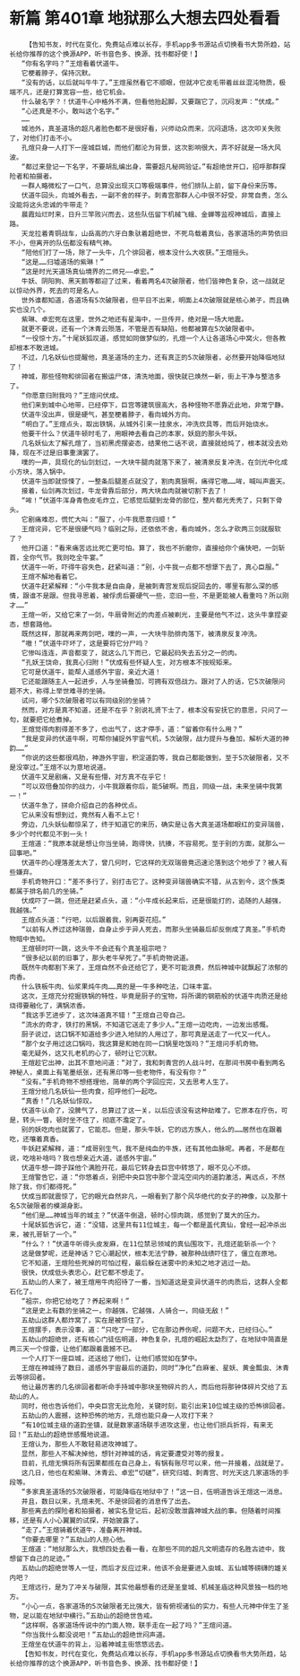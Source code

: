 # 新篇 第401章 地狱那么大想去四处看看
        【告知书友，时代在变化，免费站点难以长存，手机app多书源站点切换看书大势所趋，站长给你推荐的这个换源APP，听书音色多、换源、找书都好使！】
       “你有名字吗？”王煊看着伏道牛。
       它梗着脖子，保持沉默。
       “没有的话，以后就叫牛牛了。”王煊虽然看它不顺眼，但就冲它皮毛带着丝丝混沌物质，极端不凡，还是打算宽容一些，给它机会。
       什么破名字？！伏道牛心中格外不满，但看他抬起脚，又要踹它了，沉闷发声：“伏成。”
       “心还真是不小，敢叫这个名字。”
       ……
       城池外，真圣道场的超凡者脸色都不是很好看，兴师动众而来，沉闷退场，这次叩关失败了，对他们打击不小。
       孔煊只身一人打下一座城巨城，而他们都沦为背景，这次影响很大，弄不好就是一场大风波。
       “都过来登记一下名字，不要胡乱编出身，需要超凡秘网验证。”有超绝世开口，招呼那群探险者和拍摄者。
       一群人略微松了一口气，总算没出现灭口等极端事件，他们排队上前，留下身份来历等。
       伏道牛回头，向城外看去，一副不舍的样子。刺青宫那群人心中很不好受，非常自责，怎么没能将这头忠诚的牛带走？
       晨霞灿烂时来，日升三竿败兴而去，这些队伍留下机械飞蛾、金蝉等监视神城后，直接上路。
       天龙拉着青铜战车，山岳高的六牙白象驮着超绝世，不死鸟载着真仙，各家道场的声势依旧不小，但离开的队伍都没有精气神。
       “陪他们打了一场，除了一头牛，几个徘回者，根本没什么大收获。”王煊摇头。
       “这是……归墟道场的紫琳！”
       “这是时光天道场真仙境界的二师兄——卓宏。”
       牛妖、阴阳狗、黑天鹅等都迎了过来，看着两名4次破限者，他们皆神色复杂，这一战就足以惊动外界，死去的可是名人。
       世外谁都知道，各道场有5次破限者，但平日不出来，明面上4次破限就是核心弟子，而且确实也没几个。
       紫琳、卓宏死在这里，世外之地还有星海中，一旦传开，绝对是一场大地震。
       就更不要说，还有一个沐青云殒落，不管是否有缺陷，他都被算在5次破限者中。
       “一役惊十方。”十尾妖狐叹道，感觉如同做梦似的，孔煊一个人让各道场心中窝火，但各教却根本不敢进城。
       不过，几名妖仙也提醒他，真圣道场的主力，还有真正的5次破限者，必然要开始降临地狱了！
       神城，那些怪物和徘回者在搬运尸体，清洗地面，很快就已焕然一新，街上干净与整洁多了。
       “你愿意归附我吗？”王煊问伏成。
       他们来到城中心地带，已经停下，巨宫等建筑很高大，各种怪物不愿靠近此地，非常宁静。
       伏道牛没出声，很是硬气，甚至梗着脖子，看向城外方向。
       “明白了。”王煊点头，取出铁锅，从城外引来一挂泉水，冲洗炊具等，而后开始烧水。
       他要干什么？伏道牛顿时毛了，用眼神去看自己的本家，妖庭的那头牛妖。
       几名妖仙太了解孔煊了，当初黑虎摆姿态，结果他二话不说，直接就给炖了，根本就没去劝降，现在不过是旧事重演罢了。
       噗的一声，具现化的仙剑划过，一大块牛腿肉就落下来了，被清泉反复冲洗，在剑光中化成小方块，落入锅中。
       伏道牛当即就惊悚了，一整条后腿差点就没了，割肉真狠啊，痛得它嗷……哞，喊叫声震天。
       接着，仙剑再次划过，牛龙骨靠后部分，两大块血肉就被切割下去了！
       “哞！”伏道牛浑身青色皮毛炸立，它感觉后腿到龙骨的部位，整片都光秃秃了，只剩下骨头。
       它剧痛难忍，慌忙大叫：“服了，小牛我愿意归顺！”
       王煊诧异，它不是很硬气吗？临别之际，还依依不舍，看向城外，怎么才砍两三剑就服软了？
       他开口道：“看来痛苦远比死亡更可怕。算了，我也不折磨你，直接给你个痛快吧，一剑斩首，全你气节。我则吃全牛宴。”
       伏道牛一听，吓得牛容失色，赶紧叫道：“别，小牛我一点都不想犟下去了，真心臣服。”
       王煊不解地看着它。
       伏道牛赶紧解释：“小牛我本是自由身，是被刺青宫发现后捉回去的，哪里有那么深的感情，跟谁不是跟。但我寻思着，被俘虏后要硬气一些，恋旧一些，不是更能被人看重吗？所以刚才……”
       王煊一听，又给它来了一剑，牛扇骨附近的肉差点被剃光，主要是他气不过，这头牛拿捏姿态，想套路他。
       既然这样，那就再来两剑吧，噗的一声，一大块牛肋排肉落下，被清泉反复冲洗。
       “嗷！”伏道牛吓坏了，这是要将它分尸吗？
       它惨叫连连，声音都变了，就这么几下而已，它最起码失去五分之一的肉。
       “孔妖王饶命，我真心归附！”伏成有些怀疑人生，对方根本不按规矩来。
       它可是伏道牛，能帮人遥感外宇宙，亲近大道！
       它还能跟随主人一起进步，人与坐骑叠加，可拥有双倍战力。跟对了人的话，它5次破限问题不大，称得上举世难寻的坐骑。
       试问，哪个5次破限者可以有同级别的坐骑？
       然而，对方是真不知道，还是不在乎？别说礼贤下士了，根本没有安抚它的意思，只问了一句，就要把它给煮掉。
       王煊觉得肉割得差不多了，也出气了，这才停手，道：“留着你有什么用？”
       “我是变异的伏道牛啊，可帮你捕捉外宇宙气机，5次破限，战力提升与叠加，解析大道的神韵……”
       “你说的这些都很鸡肋，神游外宇宙，积淀道韵等，我自己都能做到，至于5次破限者，又不是没宰过。”王煊不以为意地说道。
       伏道牛又是剧痛，又是有些懵，对方真不在乎它！
       “可以双倍叠加你的战力，小牛我跟着你后，能5破啊。而且，同级一战，未来坐骑中我第一！”
       伏道牛急了，拼命介绍自己的各种优点。
       它从来没有想到过，竟然有人看不上它！
       旁边，几头妖仙都惊呆了，终于知道它的来历，确实是让各大真圣道场都眼红的变异瑞兽，多少个时代都见不到一头！
       王煊道：“我原本就是想让你当坐骑，跑得快，抗揍，不容易死。至于别的方面，就那么一回事吧。”
       伏道牛的心理落差太大了，曾几何时，它这样的无双瑞兽竟迅速沦落到这个地步了？被人有些嫌弃。
       手机奇物开口：“差不多行了，别打击它了。这种变异瑞兽确实不错，从古到今，这个族类都属于排名前几的坐骑。”
       伏成吓了一跳，但还是赶紧点头，道：“小牛成长起来后，还是很能打的，追随的人越强，我越强。”
       王煊点头道：“行吧，以后跟着我，别再耍花招。”
       “以前有人养过这种瑞兽，自身止步于异人死去，而那头坐骑最后却反倒成了真圣。”手机奇物暗中告知。
       王煊顿时吓一跳，这头牛不会还有个真圣祖宗吧？
       “很多纪以前的旧事了，那头老牛早死了。”手机奇物说道。
       既然牛肉都割下来了，王煊自然不会还给它了，更不可能浪费，然后神城中就飘起了浓郁的肉香。
       什么铁板牛肉、仙浆果炖牛肉……真的是一牛多种吃法，口味丰富。
       这次，王煊充分挖掘铁锅的特性，毕竟是厨子的宝物，将所谓的钢筋般的伏道牛肉质还是给烧得要融化了，满锅浓香。
       “我这手艺进步了，这次味道真不错！”王煊自己夸自己。
       “流水的奇才，铁打的黑锅，不知道它送走了多少人。”王煊一边吃肉，一边发出感慨。
       厨子说过，这口锅不知道给多少进入地狱的人用过了，那可真是送走了一代又一代人。
       “那个女子用过这口锅吗，我这算是和她在同一口锅里吃饭吗？”王煊问手机奇物。
       毫无疑外，这又扎老机的心了，顿时让它沉默。
       王煊趁它出神，出其不意地问道：“对了，我和刺青宫的人战斗时，在那间书房中看到两名神秘人，桌面上有笔墨纸张，还有黑印等一些老物件，有没有你？”
       “没有。”手机奇物不想搭理他，简单的两个字回应完，又去思考人生了。
       王煊分给几名妖仙一些肉食，招呼他们一起吃。
       “真香！”几名妖仙惊叹。
       伏道牛认命了，没脾气了，总算过了这一关，以后应该没有这种劫难了。它原本在疗伤，可是，转头一瞥，顿时坐不住了，彻底不澹定了。
       别的妖吃肉也就罢了，它能忍。但是，那头牛妖，它的远方族人，他么的……居然也在跟着吃，还嚷着真香。
       牛妖赶紧解释，道：“成哥别生气，我不是纯血的牛族，还有其他血脉呢。再者，不是都在说，吃啥补啥吗？我也想亲近大道，遥感外宇宙。”
       伏道牛想一蹄子踩他个满脸开花，最后它转身去巨宫中转悠了，眼不见心不烦。
       王煊警告它，道：“你悠着点，别把中央巨宫中那个混沌空间内的道韵激活，离远点，不然除了我，你们都得死。”
       伏成当即就震惊了，它的眼光自然非凡，一眼看到了那个风华绝代的女子的神像，以及那十名5次破限者的模湖身影。
       “他们是……神城当年的城主？”伏道牛倒退，顿时心惊肉跳，感觉到了莫大的压力。
       十尾妖狐告诉它，道：“没错，这里共有11位城主，每一个都是盖代真仙，曾经一起冲杀出来，被孔哥斩了一个。”
       “什么？！”伏道牛听得头皮发麻，在11位禁忌领域的真仙围攻下，孔煊还能斩杀一个？
       这是做梦呢，还是神话？它心潮起伏，根本无法宁静，被那种战绩吓住了，僵立在原地。
       它不知道，王煊险些死掉的可怕过程，最后躲在迷雾中的未知之地才逃过一劫。
       很快，伏成低头表忠心，赶它都不想走了。
       五劫山的人来了，被王煊用牛肉招待了一番，当知道这是变异伏道牛的肉质后，这群人全都石化了。
       “祖宗，你把它给吃了？养起来啊！”
       “这是史上有数的坐骑之一，你越强，它越强，人骑合一，同级无敌！”
       五劫山这群人都炸窝了，实在是被惊住了。
       王煊摆手，表示没事，道：“只吃了一部分，它在那边养伤呢，问题不大，已经归心。”
       五劫山的超绝世，还有核心门徒伍明道，神色复杂，孔煊的崛起太勐烈了，在地狱中简直是两三天一个惊雷，让他们都跟着震撼不已。
       一个人打下一座巨城，还送给了他们，让他们感觉如在梦中。
       王煊在神城待了数日，遥感外宇宙最后的道韵，同时“净化”白麻雀、星妖、黄金瓢虫、沐青云等徘回者。
       他让最厉害的几名徘回者都听命手持城中那块圣物碎片的人，而后他将那钟体碎片交给了五劫山的人。
       同时，他也告诉他们，中央巨宫无比危险，关键时刻，能引出来10位城主级的恐怖徘回者。
       五劫山的人震撼，这种恐怖的地方，孔煊也能只身一人攻打下来？
       “有10位城主级的道韵坐镇，就是数家道场联手进攻这里，也让他们损兵折将，有来无回！”五劫山的超绝世感慨地说道。
       王煊认为，那些人不敢轻易进攻神城了。
       显然，那些人不解决掉他，想针对神城的话，肯定要遭受对等的报复。
       目前，孔煊无惧将所有因果都揽在自己身上，有锅有账尽可以来，他一并接着，战就是了。
       这几日，他也在和紫琳、沐青云、卓宏“切磋”，研究归墟、刺青宫、时光天这几家道场的手段等。
       “多家真圣道场的5次破限者，可能降临在地狱中了！”这一日，伍明道告诉王煊这一消息。
       并且，数日以来，孔煊未死、不是徘回者的消息传了出去。
       那些离去的探险者和拍摄者，被实名登记后，起初没敢泄露神城大战的事。但随着时间推移，还是有人小心翼翼的试探，开始披露了。
       “走了。”王煊骑着伏道牛，准备离开神城。
       “你要去哪里？”五劫山的人担心他。
       王煊道：“地狱那么大，我想四处去看一看，在那些不同的超凡文明遗存的名胜古迹中，我想留下自己的足迹。”
       五劫山的超绝世等人一怔，而后才反应过来，他该不会是要进入虫城、五仙城等磅礴的雄关内吧？
       王煊远行，是为了冲关与破限，其实他最想看的还是圣皇城、机械圣庙这种风景独一档的地方。
       “小心一点，各家道场的5次破限者无比强大，皆有俯视诸仙的实力，有些人元神中伴生了圣物，足以能在地狱中横行。”五劫山的超绝世告戒。
       “这样啊，各家道场传说中的门面人物，联手走在一起了吗？”王煊问道。
       “你当我什么都没说吧！”五劫山的超绝世闷声道。
       王煊坐在伏道牛的背上，沿着神城主街悠悠远去。
       【告知书友，时代在变化，免费站点难以长存，手机app多书源站点切换看书大势所趋，站长给你推荐的这个换源APP，听书音色多、换源、找书都好使！】